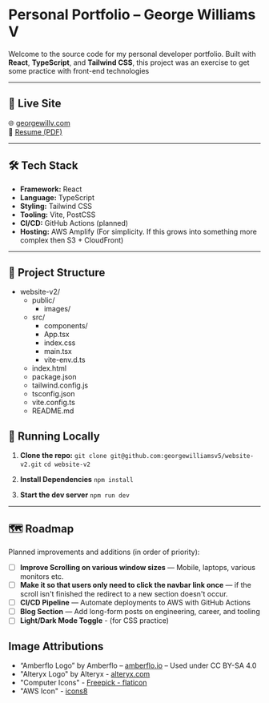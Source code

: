 # Personal Portfolio – George Williams V

Welcome to the source code for my personal developer portfolio. Built with **React**, **TypeScript**, and **Tailwind CSS**, this project was an exercise to get some practice with front-end technologies

---

## 🚀 Live Site

🌐 [georgewillv.com](https://georgewillv.com)  
📂 [Resume (PDF)](public/resume.pdf)

---

## 🛠️ Tech Stack

- **Framework:** React
- **Language:** TypeScript
- **Styling:** Tailwind CSS
- **Tooling:** Vite, PostCSS
- **CI/CD:** GitHub Actions (planned)
- **Hosting:** AWS Amplify (For simplicity. If this grows into something more complex then S3 + CloudFront)

---

## 📁 Project Structure

- website-v2/
  - public/
    - images/
  - src/
    - components/
    - App.tsx
    - index.css
    - main.tsx
    - vite-env.d.ts
  - index.html
  - package.json
  - tailwind.config.js
  - tsconfig.json
  - vite.config.ts
  - README.md

## 🧪 Running Locally

1. **Clone the repo:**
   `git clone git@github.com:georgewilliamsv5/website-v2.git`
   `cd website-v2`

2. **Install Dependencies**
   `npm install`

3. **Start the dev server**
   `npm run dev`

---

## 🗺️ Roadmap

Planned improvements and additions (in order of priority):

- [ ] **Improve Scrolling on various window sizes** — Mobile, laptops, various monitors etc.
- [ ] **Make it so that users only need to click the navbar link once** — if the scroll isn't finished the redirect to a new section doesn't occur.
- [ ] **CI/CD Pipeline** — Automate deployments to AWS with GitHub Actions
- [ ] **Blog Section** — Add long-form posts on engineering, career, and tooling
- [ ] **Light/Dark Mode Toggle** - (for CSS practice)

## Image Attributions

- “Amberflo Logo” by Amberflo – [amberflo.io](https://amberflo.io) – Used under CC BY-SA 4.0
- "Alteryx Logo" by Alteryx - [alteryx.com](https://www.alteryx.com/)
- "Computer Icons" - [Freepick - flaticon](https://www.flaticon.com/free-icons/computer)
- "AWS Icon" - [icons8](https://icons8.com/icon/33039/amazon-web-services)
